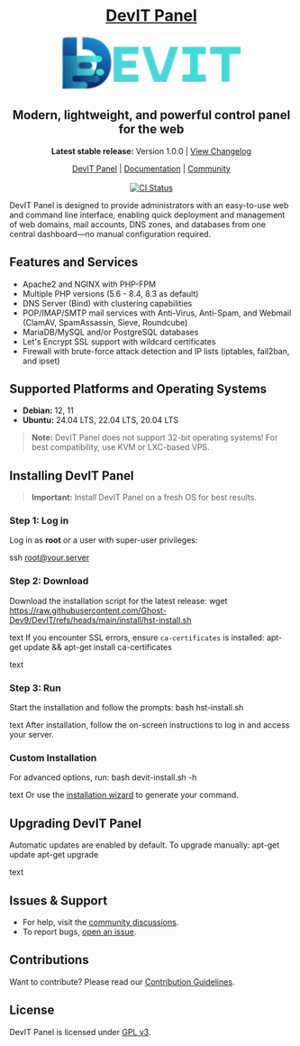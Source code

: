 <h1 align="center"><a href="https://github.com/Ghost-Dev9/DevIT">DevIT Panel</a></h1>
<p align="center">
  <img src="https://github.com/Ghost-Dev9/DevIT/blob/main/web/images/logo.png" alt="DevIT Panel Logo" width="320"/>
</p>
<h2 align="center">Modern, lightweight, and powerful control panel for the web</h2>
<p align="center"><strong>Latest stable release:</strong> Version 1.0.0 | <a href="https://github.com/Ghost-Dev9/DevIT/releases">View Changelog</a></p>
<p align="center">
	<a href="https://github.com/Ghost-Dev9/DevIT">DevIT Panel</a> |
	<a href="https://github.com/Ghost-Dev9/DevIT/wiki">Documentation</a> |
	<a href="https://github.com/Ghost-Dev9/DevIT/discussions">Community</a>
	<br/><br/>
	<a href="https://github.com/Ghost-Dev9/DevIT/actions/workflows/ci.yml">
		<img src="https://github.com/Ghost-Dev9/DevIT/actions/workflows/ci.yml/badge.svg" alt="CI Status"/>
	</a>
</p>

DevIT Panel is designed to provide administrators with an easy-to-use web and command line interface, enabling quick deployment and management of web domains, mail accounts, DNS zones, and databases from one central dashboard—no manual configuration required.
## Features and Services
- Apache2 and NGINX with PHP-FPM
- Multiple PHP versions (5.6 - 8.4, 8.3 as default)
- DNS Server (Bind) with clustering capabilities
- POP/IMAP/SMTP mail services with Anti-Virus, Anti-Spam, and Webmail (ClamAV, SpamAssassin, Sieve, Roundcube)
- MariaDB/MySQL and/or PostgreSQL databases
- Let's Encrypt SSL support with wildcard certificates
- Firewall with brute-force attack detection and IP lists (iptables, fail2ban, and ipset)
## Supported Platforms and Operating Systems
- **Debian:** 12, 11
- **Ubuntu:** 24.04 LTS, 22.04 LTS, 20.04 LTS
> **Note:** DevIT Panel does not support 32-bit operating systems! For best compatibility, use KVM or LXC-based VPS.
## Installing DevIT Panel
> **Important:** Install DevIT Panel on a fresh OS for best results.
### Step 1: Log in
Log in as **root** or a user with super-user privileges:

ssh root@your.server
### Step 2: Download
Download the installation script for the latest release:
wget https://raw.githubusercontent.com/Ghost-Dev9/DevIT/refs/heads/main/install/hst-install.sh

text
If you encounter SSL errors, ensure `ca-certificates` is installed:
apt-get update && apt-get install ca-certificates

text
### Step 3: Run
Start the installation and follow the prompts:
bash hst-install.sh

text
After installation, follow the on-screen instructions to log in and access your server.
### Custom Installation
For advanced options, run:
bash devit-install.sh -h

text
Or use the [installation wizard](https://github.com/Ghost-Dev9/DevIT/wiki/Install) to generate your command.
## Upgrading DevIT Panel
Automatic updates are enabled by default. To upgrade manually:
apt-get update
apt-get upgrade

text
## Issues & Support
- For help, visit the [community discussions](https://github.com/Ghost-Dev9/DevIT/discussions).
- To report bugs, [open an issue](https://github.com/Ghost-Dev9/DevIT/issues).
## Contributions
Want to contribute? Please read our [Contribution Guidelines](https://github.com/Ghost-Dev9/DevIT/blob/main/CONTRIBUTING.md).
## License
DevIT Panel is licensed under [GPL v3](https://github.com/Ghost-Dev9/DevIT/blob/main/LICENSE).
